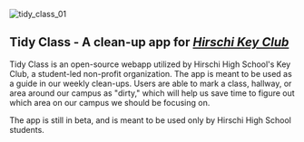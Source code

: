 ![tidy_class_01](https://github.com/giorgiotoffoli/tidy-class/assets/78314850/4827919b-dda4-4dbe-a3d6-ed3972aecd78)

## Tidy Class - A clean-up app for _[Hirschi Key Club](https://giorgiotoffoli.github.io/hirschi-keyclub/)_

Tidy Class is an open-source webapp utilized by Hirschi High School's Key Club, a student-led non-profit organization. The app is meant to be used as a guide in our weekly clean-ups.
Users are able to mark a class, hallway, or area around our campus as "dirty," which will help us save time to figure out which area on our campus we should be focusing on.

The app is still in beta, and is meant to be used only by Hirschi High School students.
